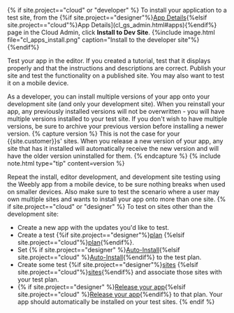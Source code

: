 {% if site.project=="cloud" or "developer" %}
To install your application to a test site, from the {%if site.project=="designer"%}[App Details](ds_gs_admin.html#apps){%elsif site.project=="cloud"%}App Details](cl_gs_admin.html#apps){%endif%} page in the Cloud Admin, click **Install to Dev Site**.
{%include image.html file="cl_apps_install.png" caption="Install to the developer site"%}
{%endif%}

​Test your app in the editor. If you created a tutorial, test that it displays properly and that the instructions and descriptions are correct. Publish your site and test the functionality on a published site. You may also want to test it on a mobile device.

As a developer, you can install multiple versions of your app onto your development site (and only your development site). When you reinstall your app, any previously installed versions will not be overwritten - you will have multiple versions installed to your test site. If you don't wish to have multiple versions, be sure to archive your previous version before installing a newer version.
{% capture version %}
This is not the case for your {{site.customer}}s' sites. When you release a new version of your app, any site that has it installed will automatically receive the new version and will have the older version uninstalled for them.
{% endcapture %}
{% include note.html type="tip" content=version %}

Repeat the install, editor development, and development site testing using the Weebly app from a mobile device, to be sure nothing breaks when used on smaller devices. Also make sure to test the scenario where a user may own multiple sites and wants to install your app onto more than one site.
{% if site.project=="cloud" or "designer" %}
To test on sites other than the development site:
* Create a new app with the updates you'd like to test.
* Create a test {%if site.project=="designer"%}[plan](ds_gs_plans.html) {%elsif site.project=="cloud"%}[plan](cl_gs_plans.html){%endif%}.
* Set {% if site.project=="designer" %}[Auto-Install](ds_apps_element_release.html){%elsif site.project=="cloud" %}[Auto-Install](cl_apps_element_release.html){%endif%} to the test plan.
* Create some test {%if site.project=="designer"%}[sites](ds_gs_cr_sites.html) {%elsif site.project=="cloud"%}[sites](cl_gs_cr_sites.html){%endif%} and associate those sites with your test plan.
* {% if site.project=="designer" %}[Release your app](ds_apps_element_release.html){%elsif site.project=="cloud" %}[Release your app](cl_apps_element_release.html){%endif%}  to that plan.
Your app should automatically be installed on your test sites.
{% endif %}
